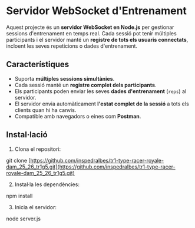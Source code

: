 # Servidor WebSocket d'Entrenament

Aquest projecte és un **servidor WebSocket en Node.js** per gestionar sessions d'entrenament en temps real. Cada sessió pot tenir múltiples participants i el servidor manté un **registre de tots els usuaris connectats**, incloent les seves repeticions o dades d'entrenament.

## Característiques

- Suporta **múltiples sessions simultànies**.
- Cada sessió manté un **registre complet dels participants**.
- Els participants poden enviar les seves **dades d'entrenament** (`reps`) al servidor.
- El servidor envia automàticament **l'estat complet de la sessió** a tots els clients quan hi ha canvis.
- Compatible amb navegadors o eines com **Postman**.

## Instal·lació

1. Clona el repositori:

git clone [https://github.com/inspedralbes/tr1-type-racer-royale-dam_25_26_tr1g5.git](https://github.com/inspedralbes/tr1-type-racer-royale-dam_25_26_tr1g5.git)

2. Instal·la les dependències:

npm install

3. Inicia el servidor:

node server.js
